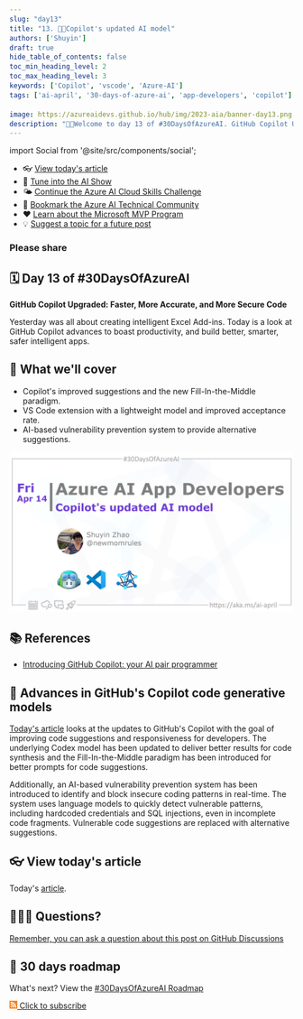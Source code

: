 ```yaml
---
slug: "day13"
title: "13. 🧑‍💻Copilot's updated AI model"
authors: ['Shuyin']
draft: true
hide_table_of_contents: false
toc_min_heading_level: 2
toc_max_heading_level: 3
keywords: ['Copilot', 'vscode', 'Azure-AI']
tags: ['ai-april', '30-days-of-azure-ai', 'app-developers', 'copilot']

image: https://azureaidevs.github.io/hub/img/2023-aia/banner-day13.png
description: "🧑‍💻Welcome to day 13 of #30DaysOfAzureAI. GitHub Copilot Upgraded: Faster, More Accurate, and More Secure Code https://azureaidevs.github.io/hub/2023-aia/day13"
---
```


import Social from '@site/src/components/social';

<head>

  <meta name="twitter:url" content="https://azureaidevs.github.io/hub/2023-aia/day13" />
  <meta name="twitter:title" content="Copilot's updated AI model" />
  <meta name="twitter:description" content="🧑‍💻Welcome to day 13 of #30DaysOfAzureAI. GitHub Copilot Upgraded: Faster, More Accurate, and More Secure Code" />
  <meta name="twitter:image" content="https://azureaidevs.github.io/hub/img/2023-aia/banner-day13.png" />
  <meta name="twitter:card" content="summary_large_image" />

  <meta property="og:url" content="https://azureaidevs.github.io/hub/2023-aia/day13" />
  <meta property="og:title" content="Copilot's updated AI model" />
  <meta property="og:description" content="🧑‍💻Welcome to day 13 of #30DaysOfAzureAI. GitHub Copilot Upgraded: Faster, More Accurate, and More Secure Code" />
  <meta property="og:image" content="https://azureaidevs.github.io/hub/img/2023-aia/banner-day13.png" />
  <meta property="og:type" content="article" />
  <meta property="og:site_name" content="Azure AI Developer" />

  <link rel="canonical" href="https://github.blog/2023-02-14-github-copilot-now-has-a-better-ai-model-and-new-capabilities/"  />

</head>

- 👓 [View today's article](https://github.blog/2023-02-14-github-copilot-now-has-a-better-ai-model-and-new-capabilities/)
- 🍿 [Tune into the AI Show](https://aka.ms/ai-april-ai-show)
- 🌤️ [Continue the Azure AI Cloud Skills Challenge](https://aka.ms/30-days-of-azure-ai-challenge)
- 🏫 [Bookmark the Azure AI Technical Community](https://techcommunity.microsoft.com/t5/artificial-intelligence-and/ct-p/AI)
- ❤️ [Learn about the Microsoft MVP Program](https://aka.ms/ai-april-mvp-program)
- 💡 [Suggest a topic for a future post](https://github.com/AzureAiDevs/hub/discussions/categories/call-for-content)

### Please share

<Social
    page_url="https://azureaidevs.github.io/hub/2023-aia/day13"
    image_url="https://azureaidevs.github.io/hub/img/2023-aia/banner-day13.png"
    title="Copilot's updated AI model"
    description= "🧑‍💻Day 13 of #30DaysOfAzureAI. Unlock the full potential of your code with GitHub Copilot's latest updates: faster, more accurate, and secure suggestions to boost productivity and build smarter, safer apps."
    hashtags="AI,GitHubCopilot"
    hashtag="#30DaysOfAzureAi"
/>

## 🗓️ Day 13 of #30DaysOfAzureAI

<!-- README
The following description is also used for the tweet. So it should be action oriented and grab attention 
If you update the description, please update the description: in the frontmatter as well.
-->

**GitHub Copilot Upgraded: Faster, More Accurate, and More Secure Code**

<!-- README
The following is the intro to the post. It should be a short teaser for the post.
-->

Yesterday was all about creating intelligent Excel Add-ins. Today is a look at GitHub Copilot advances to boast productivity, and build better, smarter, safer intelligent apps.

## 🎯 What we'll cover

<!-- README
The following list is the main points of the post. There should be 3-4 main points.
 -->


- Copilot's improved suggestions and the new Fill-In-the-Middle paradigm.
- VS Code extension with a lightweight model and improved acceptance rate.
- AI-based vulnerability prevention system to provide alternative suggestions. 

<!-- 
- Main point 1
- Main point 2
- Main point 3 
- Main point 4
-->

[![Image banner for day 13](./../../static/img/2023-aia/banner-day13.png)](https://github.blog/2023-02-14-github-copilot-now-has-a-better-ai-model-and-new-capabilities/)


<!-- README
Add or update a list relevant references here. These could be links to other blog posts, Microsoft Learn Module, videos, or other resources.
-->



## 📚 References

- [Introducing GitHub Copilot: your AI pair programmer](https://github.blog/2021-06-29-introducing-github-copilot-ai-pair-programmer?WT.mc_id=aiml-89446-dglover)


<!-- README
The following is the body of the post. It should be an overview of the post that you are referencing.
See the Learn More section, if you supplied a canonical link, then will be displayed here.
-->


## 🚌 Advances in GitHub's Copilot code generative models

[Today's article](https://github.blog/2023-02-14-github-copilot-now-has-a-better-ai-model-and-new-capabilities/) looks at the updates to GitHub's Copilot with the goal of improving code suggestions and responsiveness for developers. The underlying Codex model has been updated to deliver better results for code synthesis and the Fill-In-the-Middle paradigm has been introduced for better prompts for code suggestions. 

Additionally, an AI-based vulnerability prevention system has been introduced to identify and block insecure coding patterns in real-time. The system uses language models to quickly detect vulnerable patterns, including hardcoded credentials and SQL injections, even in incomplete code fragments. Vulnerable code suggestions are replaced with alternative suggestions.

## 👓 View today's article

Today's [article](https://github.blog/2023-02-14-github-copilot-now-has-a-better-ai-model-and-new-capabilities/).


## 🙋🏾‍♂️ Questions?

[Remember, you can ask a question about this post on GitHub Discussions](https://github.com/AzureAiDevs/hub/discussions/categories/azure-ai-app-developers)

## 📍 30 days roadmap

What's next? View the [#30DaysOfAzureAI Roadmap](/hub/roadmap/30days)

[![The image is the RSS feed available icon](./../../static/img/2023-aia/rss.png) Click to subscribe](https://azureaidevs.github.io/hub/2023-aia/rss.xml)